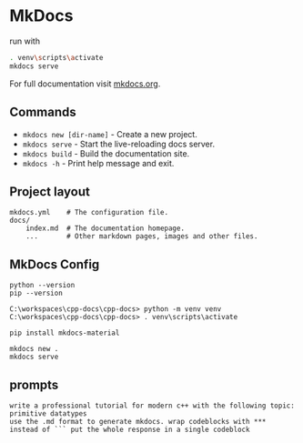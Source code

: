 # MkDocs

run with 
```sh
. venv\scripts\activate
mkdocs serve
```

For full documentation visit [mkdocs.org](https://www.mkdocs.org).

## Commands

* `mkdocs new [dir-name]` - Create a new project.
* `mkdocs serve` - Start the live-reloading docs server.
* `mkdocs build` - Build the documentation site.
* `mkdocs -h` - Print help message and exit.

## Project layout

    mkdocs.yml    # The configuration file.
    docs/
        index.md  # The documentation homepage.
        ...       # Other markdown pages, images and other files.

## MkDocs Config

```
python --version
pip --version

C:\workspaces\cpp-docs\cpp-docs> python -m venv venv
C:\workspaces\cpp-docs\cpp-docs> . venv\scripts\activate

pip install mkdocs-material

mkdocs new .
mkdocs serve
```

## prompts
```
write a professional tutorial for modern c++ with the following topic: primitive datatypes
use the .md format to generate mkdocs. wrap codeblocks with *** instead of ``` put the whole response in a single codeblock
```
